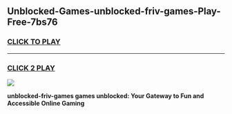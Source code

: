 
## Unblocked-Games-unblocked-friv-games-Play-Free-7bs76
<h3>
<a href="https://premium76.site?title=unblocked-friv-games&ref=23A">CLICK TO PLAY</a></h3>
<hr>

<h3>
<a href="https://premium76.site?title=unblocked-friv-games&ref=23A">CLICK 2 PLAY</a>
  
</h3>

<a href="https://premium76.site?title=unblocked-friv-games&ref=23A"><img src="https://clearcache.store/games.png"></a>


**unblocked-friv-games games unblocked: Your Gateway to Fun and Accessible Online Gaming**
